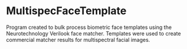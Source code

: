 # MultispecFaceTemplate
 Program created to bulk process biometric face templates using the Neurotechnology Verilook face matcher. Templates were used to create commercial matcher results for multispectral facial images.
